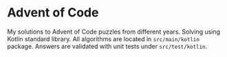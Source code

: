 # Advent of Code

My solutions to Advent of Code puzzles from different years. Solving using Kotlin standard library.
All algorithms are located in `src/main/kotlin` package.
Answers are validated with unit tests under `src/test/kotlin`.
